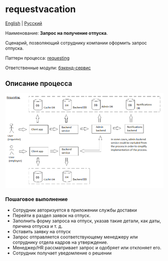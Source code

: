 # requestvacation

[English](requestvacation.md) | [Русский](requestvacation.ru.md)

Наименование: **Запрос на получение отпуска**.

Сценарий, позволяющий сотруднику компании оформить запрос отпуска.

Паттерн процесса: [requesting](../../processpatterns/requesting.md)

Ответственные модули: [бэкенд-сервис](../../backend/systembackend.ru.md)

## Описание процесса

![requesting_overall](../../img/processpatterns/requesting_overall.png)

### Пошаговое выполнение

- Сотрудник авторизуется в приложении службы доставки
- Перейти в раздел заявок на отпуск.
- Заполнить форму запроса на отпуск, указав такие детали, как даты, причина отпуска и т. д.
- Оставить заявку на отпуск
- Запрос отправляется соответствующему менеджеру или сотруднику отдела кадров на утверждение.
- Менеджер/HR рассматривает запрос и одобряет или отклоняет его.
- Сотрудник получает уведомление о решении
